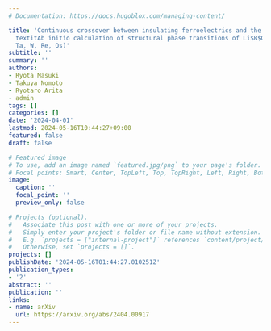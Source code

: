 ```yaml
---
# Documentation: https://docs.hugoblox.com/managing-content/

title: 'Continuous crossover between insulating ferroelectrics and the polar metals:
  textitAb initio calculation of structural phase transitions of Li$B$O$_3$ ($B$ =
  Ta, W, Re, Os)'
subtitle: ''
summary: ''
authors:
- Ryota Masuki
- Takuya Nomoto
- Ryotaro Arita
- admin
tags: []
categories: []
date: '2024-04-01'
lastmod: 2024-05-16T10:44:27+09:00
featured: false
draft: false

# Featured image
# To use, add an image named `featured.jpg/png` to your page's folder.
# Focal points: Smart, Center, TopLeft, Top, TopRight, Left, Right, BottomLeft, Bottom, BottomRight.
image:
  caption: ''
  focal_point: ''
  preview_only: false

# Projects (optional).
#   Associate this post with one or more of your projects.
#   Simply enter your project's folder or file name without extension.
#   E.g. `projects = ["internal-project"]` references `content/project/deep-learning/index.md`.
#   Otherwise, set `projects = []`.
projects: []
publishDate: '2024-05-16T01:44:27.010251Z'
publication_types:
- '2'
abstract: ''
publication: ''
links:
- name: arXiv
  url: https://arxiv.org/abs/2404.00917
---
```

